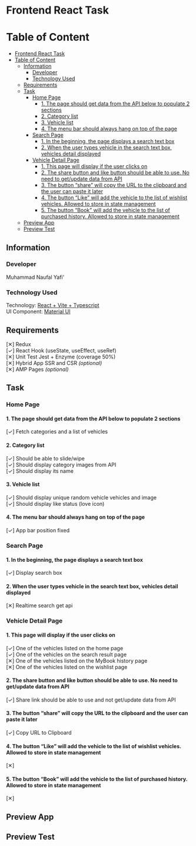 # Frontend React Task

# Table of Content

- [Frontend React Task](#frontend-react-task)
- [Table of Content](#table-of-content)
  - [Information](#information)
    - [Developer](#developer)
    - [Technology Used](#technology-used)
  - [Requirements](#requirements)
  - [Task](#task)
    - [Home Page](#home-page)
      - [1. The page should get data from the API below to populate 2 sections](#1-the-page-should-get-data-from-the-api-below-to-populate-2-sections)
      - [2. Category list](#2-category-list)
      - [3. Vehicle list](#3-vehicle-list)
      - [4. The menu bar should always hang on top of the page](#4-the-menu-bar-should-always-hang-on-top-of-the-page)
    - [Search Page](#search-page)
      - [1. In the beginning, the page displays a search text box](#1-in-the-beginning-the-page-displays-a-search-text-box)
      - [2. When the user types vehicle in the search text box, vehicles detail displayed](#2-when-the-user-types-vehicle-in-the-search-text-box-vehicles-detail-displayed)
    - [Vehicle Detail Page](#vehicle-detail-page)
      - [1. This page will display if the user clicks on](#1-this-page-will-display-if-the-user-clicks-on)
      - [2. The share button and like button should be able to use. No need to get/update data from API](#2-the-share-button-and-like-button-should-be-able-to-use-no-need-to-getupdate-data-from-api)
      - [3. The button “share” will copy the URL to the clipboard and the user can paste it later](#3-the-button-share-will-copy-the-url-to-the-clipboard-and-the-user-can-paste-it-later)
      - [4. The button “Like” will add the vehicle to the list of wishlist vehicles. Allowed to store in state management](#4-the-button-like-will-add-the-vehicle-to-the-list-of-wishlist-vehicles-allowed-to-store-in-state-management)
      - [5. The button “Book” will add the vehicle to the list of purchased history. Allowed to store in state management](#5-the-button-book-will-add-the-vehicle-to-the-list-of-purchased-history-allowed-to-store-in-state-management)
  - [Preview App](#preview-app)
  - [Preview Test](#preview-test)

## Information

### Developer

Muhammad Naufal Yafi'

### Technology Used

Technology: [React + Vite + Typescript](https://vitejs.dev/guide/)  
UI Component: [Material UI](https://mui.com/material-ui/)

## Requirements

[✕]  Redux  
[✓]  React Hook (useState, useEffect, useRef)  
[✕]  Unit Test Jest + Enzyme (coverage 50%)  
[✕]  Hybrid App SSR and CSR _(optional)_  
[✕]  AMP Pages _(optional)_  

## Task

### Home Page

#### 1. The page should get data from the API below to populate 2 sections
[✓] Fetch categories and a list of vehicles

#### 2. Category list
[✓] Should be able to slide/wipe  
[✓] Should display category images from API  
[✓] Should display its name  

#### 3. Vehicle list
[✓] Should display unique random vehicle vehicles and image  
[✓] Should display like status (love icon)
   
#### 4. The menu bar should always hang on top of the page
[✓] App bar position fixed

### Search Page

#### 1. In the beginning, the page displays a search text box
[✓] Display search box

#### 2. When the user types vehicle in the search text box, vehicles detail displayed
[✕] Realtime search get api

### Vehicle Detail Page

#### 1. This page will display if the user clicks on
[✓] One of the vehicles listed on the home page  
[✓] One of the vehicles on the search result page  
[✕] One of the vehicles listed on the MyBook history page  
[✕] One of the vehicles listed on the wishlist page  

#### 2. The share button and like button should be able to use. No need to get/update data from API
[✓] Share link should be able to use and not get/update data from API

#### 3. The button “share” will copy the URL to the clipboard and the user can paste it later
[✓] Copy URL to Clipboard

#### 4. The button “Like” will add the vehicle to the list of wishlist vehicles. Allowed to store in state management
[✕]

#### 5. The button “Book” will add the vehicle to the list of purchased history. Allowed to store in state management
[✕]

## Preview App

## Preview Test
